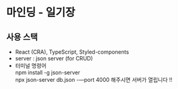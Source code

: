 # 마인딩 - 일기장

## 사용 스택
- React (CRA), TypeScript, Styled-components
- server : json server (for CRUD)
- 터미널 명령어 <br/>
npm install -g json-server <br/>
npx json-server db.json -—port 4000
해주시면 서버가 열립니다 !!
